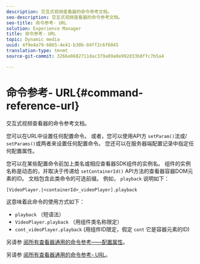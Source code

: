 ```yaml
---
description: 交互式视频查看器的命令参考文档。
seo-description: 交互式视频查看器的命令参考文档。
seo-title: 命令参考- URL
solution: Experience Manager
title: 命令参考- URL
topic: Dynamic media
uuid: 4f9e4a79-6865-4e41-b30b-84ff2c6f6045
translation-type: tm+mt
source-git-commit: 3266e8682711dac379a09a0e992d33b8ffc7b5a4

---
```



# 命令参考- URL{#command-reference-url}

交互式视频查看器的命令参考文档。

您可以在URL中设置任何配置命令。 或者，您可以使用API方 `setParam()`法或/ `setParams()`或两者来设置任何配置命令。 您还可以在服务器端配置记录中指定任何配置属性。

您可以在某些配置命令前加上类名或相应查看器SDK组件的实例名。 组件的实例名称是动态的，并取决于传递给 `setContainerId()` API方法的查看器容器DOM元素的ID。 文档包含此类命令的可选前缀。 例如， `playback` 说明如下：

```
[VideoPlayer.|<containerId>_videoPlayer].playback
```

这意味着此命令的使用方式如下：

* `playback` （短语法）
* `VideoPlayer.playback` （用组件类名称限定）
* `cont_videoPlayer.playback` (用组件ID限定，假定 `cont` 它是容器元素的ID)

另请参 [阅所有查看器通用的命令参考——配置属性](../../../r-html5-viewer-20-cmdref-configattrib/r-html5-viewer-20-cmdref-configattrib.md#concept-850e0f2c49b949deb7cfbfd330d329bd)。

另请参 [阅所有查看器通用的命令参考- URL](../../../c-html5-viewer-20-cmdref-url/c-html5-viewer-20-cmdref-url.md#concept-9b337f349b7b406b8c33c7ee96b3e226)。

